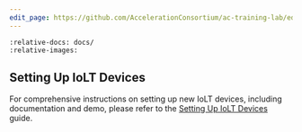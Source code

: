 ```yaml
---
edit_page: https://github.com/AccelerationConsortium/ac-training-lab/edit/main/CONTRIBUTING.md
---
```


```{include} ../CONTRIBUTING.md
:relative-docs: docs/
:relative-images:
```

## Setting Up IoLT Devices

For comprehensive instructions on setting up new IoLT devices, including documentation and demo, please refer to the [Setting Up IoLT Devices](devices/setup_iolt_devices.md) guide.
